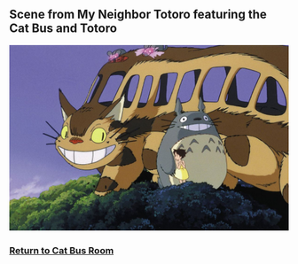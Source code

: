 ## Scene from My Neighbor Totoro featuring the Cat Bus and Totoro
![Totoro and Cat Bus](cat-totoro.jpg)

### [Return to Cat Bus Room](https://github.com/mollyjones2023/ghibli-simulacrum/blob/main/2-ghibli-grand-warehouse/4-cat-bus-room/bus.md)
